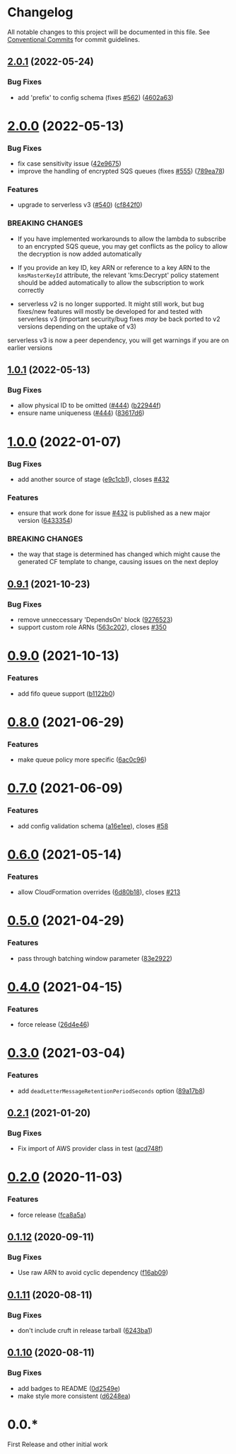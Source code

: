 # Changelog

All notable changes to this project will be documented in this file. See
[Conventional Commits](https://conventionalcommits.org) for commit guidelines.

## [2.0.1](https://github.com/agiledigital/serverless-sns-sqs-lambda/compare/v2.0.0...v2.0.1) (2022-05-24)


### Bug Fixes

* add 'prefix' to config schema (fixes [#562](https://github.com/agiledigital/serverless-sns-sqs-lambda/issues/562)) ([4602a63](https://github.com/agiledigital/serverless-sns-sqs-lambda/commit/4602a63e5b6e726f8931f3c3a3239117d25fe266))

# [2.0.0](https://github.com/agiledigital/serverless-sns-sqs-lambda/compare/v1.0.1...v2.0.0) (2022-05-13)


### Bug Fixes

* fix case sensitivity issue ([42e9675](https://github.com/agiledigital/serverless-sns-sqs-lambda/commit/42e967520705b0d36fbf8b7b8030d40985e34a3b))
* improve the handling of encrypted SQS queues (fixes [#555](https://github.com/agiledigital/serverless-sns-sqs-lambda/issues/555)) ([789ea78](https://github.com/agiledigital/serverless-sns-sqs-lambda/commit/789ea786e599aefd8df8d51f4cf8ca70f74810a4))


### Features

* upgrade to serverless v3 ([#540](https://github.com/agiledigital/serverless-sns-sqs-lambda/issues/540)) ([cf842f0](https://github.com/agiledigital/serverless-sns-sqs-lambda/commit/cf842f0b461594ea03df0dfee3ff7909d6e2c04b))


### BREAKING CHANGES

* If you have implemented workarounds to allow the lambda to subscribe to an encrypted SQS queue, you may get conflicts as the policy to allow the decryption is now added automatically

- If you provide an key ID, key ARN or reference to a key ARN to the `kmsMasterKeyId` attribute, the relevant 'kms:Decrypt' policy statement should be added automatically to allow the subscription to work correctly
* serverless v2 is no longer supported. It might still work, but bug fixes/new features will mostly be developed for and tested with serverless v3 (important security/bug fixes _may_ be back ported to v2 versions depending on the uptake of v3)

serverless v3 is now a peer dependency, you will get warnings if you are on earlier versions

## [1.0.1](https://github.com/agiledigital/serverless-sns-sqs-lambda/compare/v1.0.0...v1.0.1) (2022-05-13)


### Bug Fixes

* allow physical ID to be omitted ([#444](https://github.com/agiledigital/serverless-sns-sqs-lambda/issues/444)) ([b22944f](https://github.com/agiledigital/serverless-sns-sqs-lambda/commit/b22944f5094a544fe7b4f1b0358d21967668b6e2))
* ensure name uniqueness ([#444](https://github.com/agiledigital/serverless-sns-sqs-lambda/issues/444)) ([83617d6](https://github.com/agiledigital/serverless-sns-sqs-lambda/commit/83617d6b98164cf14b14944a3a94e9dec906267e))

# [1.0.0](https://github.com/agiledigital/serverless-sns-sqs-lambda/compare/v0.9.1...v1.0.0) (2022-01-07)


### Bug Fixes

* add another source of stage ([e9c1cb1](https://github.com/agiledigital/serverless-sns-sqs-lambda/commit/e9c1cb185706dca8ffcaf8b5b1a82b80512215c1)), closes [#432](https://github.com/agiledigital/serverless-sns-sqs-lambda/issues/432)


### Features

* ensure that work done for issue [#432](https://github.com/agiledigital/serverless-sns-sqs-lambda/issues/432) is published as a new major version ([6433354](https://github.com/agiledigital/serverless-sns-sqs-lambda/commit/643335489b6488d8beb4ed2755c60623b16cabe1))


### BREAKING CHANGES

* the way that stage is determined has changed which might cause the generated CF template to change, causing issues on the next deploy

## [0.9.1](https://github.com/agiledigital/serverless-sns-sqs-lambda/compare/v0.9.0...v0.9.1) (2021-10-23)


### Bug Fixes

* remove unneccessary 'DependsOn' block ([9276523](https://github.com/agiledigital/serverless-sns-sqs-lambda/commit/9276523d01cb510b6fd2f685f121b1c42a86a77e))
* support custom role ARNs ([563c202](https://github.com/agiledigital/serverless-sns-sqs-lambda/commit/563c20267151efa7122e8a3f7a5df0ea49a25c37)), closes [#350](https://github.com/agiledigital/serverless-sns-sqs-lambda/issues/350)

# [0.9.0](https://github.com/agiledigital/serverless-sns-sqs-lambda/compare/v0.8.0...v0.9.0) (2021-10-13)


### Features

* add fifo queue support ([b1122b0](https://github.com/agiledigital/serverless-sns-sqs-lambda/commit/b1122b0bc01da6c0e84a3f83892017e37c9d88f3))

# [0.8.0](https://github.com/agiledigital/serverless-sns-sqs-lambda/compare/v0.7.0...v0.8.0) (2021-06-29)


### Features

* make queue policy more specific ([6ac0c96](https://github.com/agiledigital/serverless-sns-sqs-lambda/commit/6ac0c9689765205fd6a36c48949ed34d6e0f63ec))

# [0.7.0](https://github.com/agiledigital/serverless-sns-sqs-lambda/compare/v0.6.0...v0.7.0) (2021-06-09)


### Features

* add config validation schema ([a16e1ee](https://github.com/agiledigital/serverless-sns-sqs-lambda/commit/a16e1ee9b40957faf85c3d60e2bd2439e9b9be40)), closes [#58](https://github.com/agiledigital/serverless-sns-sqs-lambda/issues/58)

# [0.6.0](https://github.com/agiledigital/serverless-sns-sqs-lambda/compare/v0.5.0...v0.6.0) (2021-05-14)


### Features

* allow CloudFormation overrides ([6d80b18](https://github.com/agiledigital/serverless-sns-sqs-lambda/commit/6d80b18adb6b13a5624177c619f3c6d251da6aea)), closes [#213](https://github.com/agiledigital/serverless-sns-sqs-lambda/issues/213)

# [0.5.0](https://github.com/agiledigital/serverless-sns-sqs-lambda/compare/v0.4.0...v0.5.0) (2021-04-29)


### Features

* pass through batching window parameter ([83e2922](https://github.com/agiledigital/serverless-sns-sqs-lambda/commit/83e29228e70b351a1e42236a5d7ac32891a01543))

# [0.4.0](https://github.com/agiledigital/serverless-sns-sqs-lambda/compare/v0.3.0...v0.4.0) (2021-04-15)


### Features

* force release ([26d4e46](https://github.com/agiledigital/serverless-sns-sqs-lambda/commit/26d4e46e50a9c13d5a79326fd88d46d9d883023e))

# [0.3.0](https://github.com/agiledigital/serverless-sns-sqs-lambda/compare/v0.2.1...v0.3.0) (2021-03-04)


### Features

* add `deadLetterMessageRetentionPeriodSeconds` option ([89a17b8](https://github.com/agiledigital/serverless-sns-sqs-lambda/commit/89a17b829c48f66574efcaeea478193a6954ac53))

## [0.2.1](https://github.com/agiledigital/serverless-sns-sqs-lambda/compare/v0.2.0...v0.2.1) (2021-01-20)


### Bug Fixes

* Fix import of AWS provider class in test ([acd748f](https://github.com/agiledigital/serverless-sns-sqs-lambda/commit/acd748ff7ac5fff87ba9f76d4631d8c2869117af))

# [0.2.0](https://github.com/agiledigital/serverless-sns-sqs-lambda/compare/v0.1.12...v0.2.0) (2020-11-03)


### Features

* force release ([fca8a5a](https://github.com/agiledigital/serverless-sns-sqs-lambda/commit/fca8a5adde9e595c6f99f8e088ac01fad98dbb33))

## [0.1.12](https://github.com/agiledigital/serverless-sns-sqs-lambda/compare/v0.1.11...v0.1.12) (2020-09-11)


### Bug Fixes

* Use raw ARN to avoid cyclic dependency ([f16ab09](https://github.com/agiledigital/serverless-sns-sqs-lambda/commit/f16ab09fa5872c804cd8ea64771e3cd27ca51865))

## [0.1.11](https://github.com/agiledigital/serverless-sns-sqs-lambda/compare/v0.1.10...v0.1.11) (2020-08-11)


### Bug Fixes

* don't include cruft in release tarball ([6243ba1](https://github.com/agiledigital/serverless-sns-sqs-lambda/commit/6243ba10b22b038748516d08b875ba654f9a814e))

## [0.1.10](https://github.com/agiledigital/serverless-sns-sqs-lambda/compare/v0.1.9...v0.1.10) (2020-08-11)


### Bug Fixes

* add badges to README ([0d2549e](https://github.com/agiledigital/serverless-sns-sqs-lambda/commit/0d2549e5f7bf28c20c83089b64914a72b901d035))
* make style more consistent ([d6248ea](https://github.com/agiledigital/serverless-sns-sqs-lambda/commit/d6248ea2b38a22fd28b956c1b73e6fba4345170d))

# 0.0.\*

First Release and other initial work
